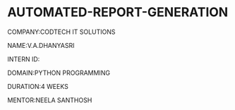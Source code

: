 # AUTOMATED-REPORT-GENERATION

COMPANY:CODTECH IT SOLUTIONS

NAME:V.A.DHANYASRI

INTERN ID:

DOMAIN:PYTHON PROGRAMMING

DURATION:4 WEEKS

MENTOR:NEELA SANTHOSH
